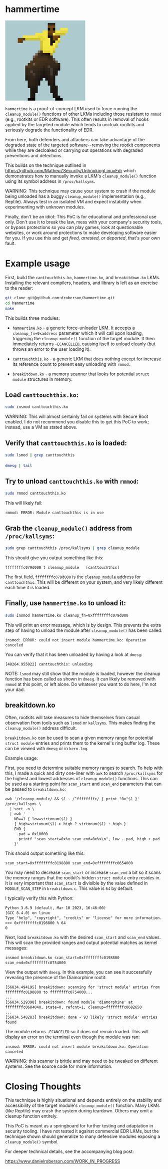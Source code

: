 # hammertime

![hammertime](hammertime.gif)

`hammertime` is a proof-of-concept LKM used to force running the
`cleanup_module()` functions of other LKMs including those resistant
to `rmmod` (e.g., rootkits or EDR software). This often results in
removal of hooks applied by the targeted module which tends to uncloak
rootkits and seriously degrade the functionality of EDR.

From here, both defenders and attackers can take advantage of the
degraded state of the targeted software--removing the rootkit
components while they are decloaked or carrying out operations with
degraded preventions and detections.

This builds on the technique outlined in https://github.com/MatheuZSecurity/UnhookingLinuxEdr
which demonstrates how to manually invoke a LKM's `cleanup_module()`
function using its symbol address  in `/proc/kallsyms`.

WARNING: This technique may cause your system to crash if the module
being unloaded has a buggy `cleanup_module()` implementation (e.g.,
Reptile). Always test in an isolated VM and expect instability when
experimenting with unknown modules.

Finally, don't be an idiot: This PoC is for educational and
professional use only. Don't use it to break the law, mess with your
company's security tools, or bypass protections so you can play games,
look at questionable websites, or work around protections to make
developing software easier for you. If you use this and get *fired,
arrested, or deported*, that's your own fault.

# Example usage

First, build the `canttouchthis.ko`, `hammertime.ko`, and
`breakitdown.ko` LKMs. Installing the relevant compilers, headers, and
library is left as an exercise to the reader:

```sh
git clone git@github.com:droberson/hammertime.git
cd hammertime
make
```

This builds three modules:

- `hammertime.ko` - a generic force-unloader LKM. It accepts a
  `cleanup_fn=0xaddress` parameter which it will call upon loading,
  triggering the `cleanup_module()` function of the target module. It
  then immediately returns `-ECANCELLED`, causing itself to unload
  cleanly (but throws an error to the user loading it).

- `canttouchthis.ko` - a generic LKM that does nothing except for
  increase its reference count to prevent easy unloading with `rmmod`.

- `breakitdown.ko` - a memory scanner that looks for potential `struct
  module` structures in memory.

## Load `canttouchthis.ko`:

```sh
sudo insmod canttouchthis.ko
```

WARNING: This will almost certainly fail on systems with Secure Boot
enabled. I do not recommend you disable this to get this PoC to
work; instead, use a VM as stated above.

## Verify that `canttouchthis.ko` is loaded:

```sh
sudo lsmod | grep canttouchthis

dmesg | tail
```

## Try to unload `canttouchthis.ko` with `rmmod`:

```sh
sudo rmmod canttouchthis.ko
```

This will likely fail:

```
rmmod: ERROR: Module canttouchthis is in use
```

## Grab the `cleanup_module()` address from `/proc/kallsyms`:

```sh
sudo grep canttouchthis /proc/kallsyms | grep cleanup_module
```

This should give you output something like this:

```
ffffffffc079d000 t cleanup_module	[canttouchthis]
```

The first field, `ffffffffc079d000` is the `cleanup_module` address
for `canttouchthis`. This will be different on your system, and very
likely different each time it is loaded.

## Finally, use `hammertime.ko` to unload it:

```sh
sudo insmod hammertime.ko cleanup_fn=0xffffffffc079d000
```

This will print an error message, which is by design. This
prevents the extra step of having to unload the module after
`cleanup_module()` has been called:

```
insmod: ERROR: could not insert module hammertime.ko: Operation canceled
```

You can verify that it has been unloaded by having a look at `dmesg`:

```
[48264.955022] canttouchthis: unloading
```

NOTE: `lsmod` may still show that the module is loaded, however the
cleanup function has been called as shown in `dmesg`. It can likely be
removed with `rmmod` at this point, or left alone. Do whatever you
want to do here, I'm not your dad.

## breakitdown.ko

Often, rootkits will take measures to hide themselves from casual
observation from tools such as `lsmod` or `kallsyms`. This makes
finding the `cleanup_module()` address difficult.

`breakitdown.ko` can be used to scan a given memory range for
potential `struct module` entries and prints them to the kernel's ring
buffer log. These can be viewed with `dmesg` or in `kern.log`.

Example usage:

First, you need to determine suitable memory ranges to search. To help
with this, I made a quick and dirty one-liner with `awk` to search
`/proc/kallsyms` for the highest and lowest addresses of
`cleanup_module()` functions. This can be used as a starting point for
`scan_start` and `scan_end` parameters that can be passed to
`breakitdown.ko`:

```
awk '/cleanup_module/ && $1 ~ /^ffffffffc/ { print "0x"$1 }' /proc/kallsyms \
  | sort -n \
  | awk '
    NR==1 { low=strtonum($1) }
    { high=strtonum($1) > high ? strtonum($1) : high }
    END {
      pad = 0x10000
      printf "scan_start=0x%x scan_end=0x%x\n", low - pad, high + pad
    }'
```

This should output something like this:

```
scan_start=0xffffffffc0198800 scan_end=0xffffffffc0654000
```

You may need to decrease `scan_start` or increase `scan_end` a bit so
it scans the memory ranges that the rootkit's hidden `struct module`
entry resides in. It is very important that `scan_start` is divisible
by the value defined in `MODULE_SCAN_STEP` in `breakitdown.c`. This
value is `64` by default.

I typically verify this with Python:

```
Python 3.6.9 (default, Mar 10 2023, 16:46:00)
[GCC 8.4.0] on linux
Type "help", "copyright", "credits" or "license" for more information.
>>> 0xffffffffc0198800 % 64
0
```

Next, load `breakitdown.ko` with the desired `scan_start` and
`scan_end` values. This will scan the provided ranges and output
potential matches as kernel messages:

```
insmod breakitdown.ko scan_start=0xffffffffc0198800 scan_end=0xffffffffc0754000
```

View the output with `dmesg`. In this example, you can see it
successfully revealing the presence of the Diamorphine rootit:

```
[56834.494195] breakitdown: scanning for 'struct module' entries from ffffffffc0198800 to ffffffffc0754000...
...
[56834.529398] breakitdown: found module 'diamorphine' at ffffffffc0684040, state=0, refcnt=1, cleanup=ffffffffc0682650
...
[56834.548283] breakitdown: done - 93 likely 'struct module' entries found
```

The module returns `-ECANCELED` so it does not remain loaded. This
will display an error on the terminal even though the module was ran:

```
insmod: ERROR: could not insert module breakitdown.ko: Operation canceled
```

WARNING: this scanner is brittle and may need to be tweaked on
different systems. See the source code for more information.

# Closing Thoughts

This technique is highly situational and depends entirely on the
stability and accessibility of the target module's `cleanup_module()`
function. Many LKMs (like Reptile) may crash the system during
teardown. Others may omit a cleanup function entirely.

This PoC is meant as a springboard for further testing and adaptation
in security tooling. I have not tested it against commercial EDR LKMs,
but the technique shown should generalize to many defensive modules
exposing a `cleanup_module()` symbol.

For deeper technical details, see the accompanying blog post:

https://www.danielroberson.com/WORK_IN_PROGRESS
